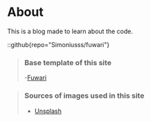 # About
This is a blog made to learn about the code.

::github{repo="Simoniusss/fuwari"}

> ### Base template of this site
> -[Fuwari](https://github.com/saicaca/fuwari)

> ### Sources of images used in this site
> - [Unsplash](https://unsplash.com/)